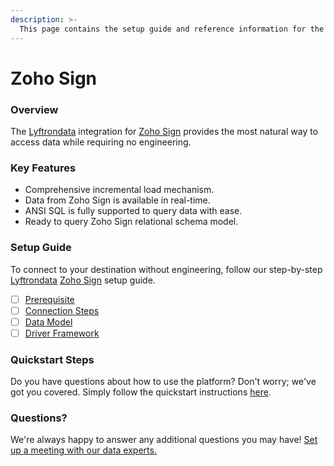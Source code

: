 ```yaml
---
description: >-
  This page contains the setup guide and reference information for the Zoho Sign source connector.
---
```


# Zoho Sign

### Overview

The [Lyftrondata](https://www.lyftrondata.com/) integration for [Zoho Sign](https://www.lyftrondata.com/integration/marketing-analytics/zoho-sign/) provides the most natural way to access data while requiring no engineering.

### Key Features

* Comprehensive incremental load mechanism.
* Data from Zoho Sign is available in real-time.&#x20;
* ANSI SQL is fully supported to query data with ease.
* Ready to query Zoho Sign relational schema model.

### Setup Guide

To connect to your destination without engineering, follow our step-by-step [Lyftrondata](https://www.lyftrondata.com/)  [Zoho Sign](https://www.lyftrondata.com/integration/marketing-analytics/zoho-sign/) setup guide.

* [ ] [Prerequisite](prerequisite.md)
* [ ] [Connection Steps](connection-steps.md)
* [ ] [Data Model](data-model/erd.md)
* [ ] [Driver Framework](driver-framework/)

### Quickstart Steps

Do you have questions about how to use the platform? Don't worry; we've got you covered. Simply follow the quickstart instructions [here](../README.md).

### Questions? <a href="#questions" id="questions"></a>

We're always happy to answer any additional questions you may have! [Set up a meeting with our data experts.](https://www.lyftrondata.com/book-a-meeting/)

